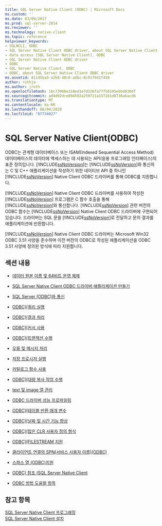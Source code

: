 ```yaml
---
title: SQL Server Native Client (ODBC) | Microsoft Docs
ms.custom: ''
ms.date: 03/09/2017
ms.prod: sql-server-2014
ms.reviewer: ''
ms.technology: native-client
ms.topic: reference
helpviewer_keywords:
- SQLNCLI, ODBC
- SQL Server Native Client ODBC driver, about SQL Server Native Client ODBC driver
- data access [SQL Server Native Client], ODBC
- SQL Server Native Client ODBC driver
- ODBC
- SQL Server Native Client, ODBC
- ODBC, about SQL Server Native Client ODBC driver
ms.assetid: 811d5ba3-a2b8-48c0-adbc-8c91f041f458
author: rothja
ms.author: jroth
ms.openlocfilehash: 16c73966e318ed1e7d326fa77f56195ebbd830df
ms.sourcegitcommit: ad4d92dce894592a259721a1571b1d8736abacdb
ms.translationtype: MT
ms.contentlocale: ko-KR
ms.lasthandoff: 08/04/2020
ms.locfileid: "87734027"
---
```

# <a name="sql-server-native-client-odbc"></a>SQL Server Native Client(ODBC)
  ODBC는 관계형 데이터베이스 또는 ISAM(Indexed Sequential Access Method) 데이터베이스의 데이터에 액세스하는 데 사용되는 API(응용 프로그래밍 인터페이스)의 표준 정의입니다. [!INCLUDE[ssNoVersion](../../../includes/ssnoversion-md.md)]는 [!INCLUDE[ssNoVersion](../../../includes/ssnoversion-md.md)]와 통신하는 C 및 C++ 애플리케이션을 작성하기 위한 네이티브 API 중 하나인 [!INCLUDE[ssNoVersion](../../../includes/ssnoversion-md.md)] Native Client ODBC 드라이버를 통해 ODBC를 지원합니다.  
  
 [!INCLUDE[ssNoVersion](../../../includes/ssnoversion-md.md)] Native Client ODBC 드라이버를 사용하여 작성한 [!INCLUDE[ssNoVersion](../../../includes/ssnoversion-md.md)] 프로그램은 C 함수 호출을 통해 [!INCLUDE[ssNoVersion](../../../includes/ssnoversion-md.md)]와 통신합니다. [!INCLUDE[ssNoVersion](../../../includes/ssnoversion-md.md)] 관련 버전의 ODBC 함수는 [!INCLUDE[ssNoVersion](../../../includes/ssnoversion-md.md)] Native Client ODBC 드라이버에 구현되어 있습니다. 드라이버는 SQL 문을 [!INCLUDE[ssNoVersion](../../../includes/ssnoversion-md.md)]로 전달하고 문의 결과를 애플리케이션에 반환합니다.  
  
 [!INCLUDE[ssNoVersion](../../../includes/ssnoversion-md.md)] Native Client ODBC 드라이버는 Microsoft Win32 ODBC 3.51 사양을 준수하며 이전 버전의 ODBC로 작성된 애플리케이션을 ODBC 3.51 사양에 정의된 방식에 따라 지원합니다.  
  
## <a name="in-this-section"></a>섹션 내용  
  
-   [데이터 원본 이름 및 64비트 운영 체제](data-source-names-and-64-bit-operating-systems.md)  
  
-   [SQL Server Native Client ODBC 드라이버 애플리케이션 만들기](creating-a-driver-application.md)  
  
-   [SQL Server &#40;ODBC&#41;와 통신](../../native-client-odbc-communication/communicating-with-sql-server-odbc.md)  
  
-   [ODBC&#41;&#40;쿼리 실행](../../native-client-odbc-queries/executing-queries-odbc.md)  
  
-   [ODBC&#41;&#40;결과 처리](../../native-client-odbc-results/processing-results-odbc.md)  
  
-   [ODBC&#41;&#40;커서 사용](../../native-client-odbc-cursors/using-cursors-odbc.md)  
  
-   [ODBC&#41;&#40;트랜잭션 수행](../../../database-engine/dev-guide/performing-transactions-odbc.md)  
  
-   [오류 및 메시지 처리](../../native-client-odbc-error-messages/handling-errors-and-messages.md)  
  
-   [저장 프로시저 실행](../../native-client-odbc-stored-procedures/running-stored-procedures.md)  
  
-   [카탈로그 함수 사용](using-catalog-functions.md)  
  
-   [ODBC&#41;&#40;대량 복사 작업 수행](../../native-client-odbc-bulk-copy-operations/performing-bulk-copy-operations-odbc.md)  
  
-   [text 및 image 열 관리](../../native-client-odbc-text-image-columns/managing-text-and-image-columns.md)  
  
-   [ODBC 드라이버 성능 프로파일링](profiling-odbc-driver-performance.md)  
  
-   [ODBC&#41;&#40;테이블 반환 매개 변수](../../native-client-odbc-table-valued-parameters/table-valued-parameters-odbc.md)  
  
-   [ODBC&#41;&#40;날짜 및 시간 기능 향상](../../native-client-odbc-date-time/date-and-time-improvements-odbc.md)  
  
-   [ODBC&#41;&#40;많은 CLR 사용자 정의 형식](large-clr-user-defined-types-odbc.md)  
  
-   [ODBC&#41;&#40;FILESTREAM 지원](filestream-support-odbc.md)  
  
-   [클라이언트 연결의 SPN&#40;서비스 사용자 이름&#41;&#40;ODBC&#41;](service-principal-names-spns-in-client-connections-odbc.md)  
  
-   [스파스 열 &#40;ODBC&#41;지원](sparse-columns-support-odbc.md)  
  
-   [ODBC&#41; 참조 &#40;SQL Server Native Client](../../../database-engine/dev-guide/sql-server-native-client-odbc-reference.md)  
  
-   [ODBC 방법 도움말 항목](../../native-client-odbc-how-to/odbc-how-to-topics.md)  
  
## <a name="see-also"></a>참고 항목  
 [SQL Server Native Client 프로그래밍](../sql-server-native-client-programming.md)   
 [SQL Server Native Client 설치](../applications/installing-sql-server-native-client.md)  
  
  
